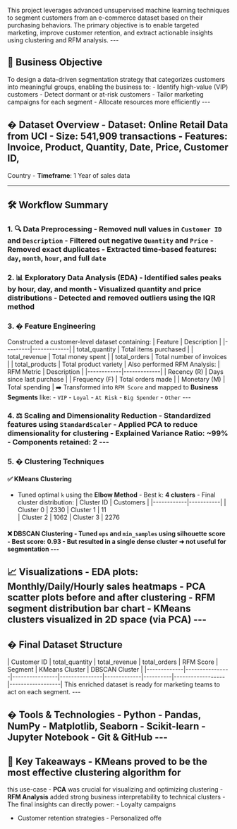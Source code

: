 This project leverages advanced unsupervised machine learning 
techniques to segment customers from an e-commerce dataset based 
on their purchasing behaviors. The primary objective is to enable 
targeted marketing, improve customer retention, and extract 
actionable insights using clustering and RFM analysis. --- 

## 🚀 Business Objective 
To design a data-driven segmentation strategy that categorizes 
customers into meaningful groups, enabling the business to: - Identify high-value (VIP) customers - Detect dormant or at-risk customers - Tailor marketing campaigns for each segment - Allocate resources more efficiently --- 
## � Dataset Overview - **Dataset**: Online Retail Data from UCI - **Size**: 541,909 transactions - **Features**: Invoice, Product, Quantity, Date, Price, Customer ID, 
Country - **Timeframe**: 1 Year of sales data 

--- 
## 🛠️ Workflow Summary 
### 1. 🔍 Data Preprocessing - Removed null values in `Customer ID` and `Description` - Filtered out negative `Quantity` and `Price` - Removed exact duplicates - Extracted time-based features: `day`, `month`, `hour`, and full `date` 
### 2. 📊 Exploratory Data Analysis (EDA) - Identified sales peaks by hour, day, and month - Visualized quantity and price distributions - Detected and removed outliers using the IQR method 
### 3. � Feature Engineering 
Constructed a customer-level dataset containing: 
| Feature | Description | 
|---------|-------------| 
| total_quantity | Total items purchased | 
| total_revenue  | Total money spent | 
| total_orders   | Total number of invoices | 
| total_products | Total product variety | 
Also performed RFM Analysis: 
| RFM Metric | Description | 
|------------|-------------| 
| Recency (R) | Days since last purchase | 
| Frequency (F) | Total orders made | 
| Monetary (M) | Total spending | 
➡️ Transformed into `RFM Score` and mapped to **Business 
Segments** like: - `VIP` - `Loyal` - `At Risk` - `Big Spender` - `Other` --- 
### 4. ⚖️ Scaling and Dimensionality Reduction - Standardized features using `StandardScaler` - Applied **PCA** to reduce dimensionality for clustering - Explained Variance Ratio: **~99%** - Components retained: 2 --- 

### 5. � Clustering Techniques 
#### ✅ KMeans Clustering 
- Tuned optimal `k` using the **Elbow Method** - Best k: **4 clusters** - Final cluster distribution: 
| Cluster ID | Customers | 
|------------|-----------| 
| Cluster 0  | 2330 
| Cluster 1  | 11     
| Cluster 2  | 1062 
| Cluster 3  | 2276

#### ❌ DBSCAN Clustering - Tuned `eps` and `min_samples` using silhouette score - Best score: **0.93** - But resulted in a single dense cluster ➜ not useful for segmentation --- 
## 📈 Visualizations - EDA plots: Monthly/Daily/Hourly sales heatmaps - PCA scatter plots before and after clustering - RFM segment distribution bar chart - KMeans clusters visualized in 2D space (via PCA) --- 
## � Final Dataset Structure 
| Customer ID | total_quantity | total_revenue | total_orders | RFM 
Score | Segment | KMeans Cluster | DBSCAN Cluster | 
|-------------|----------------|----------------|---------------|-------------|----------|------------------|------------------| 
This enriched dataset is ready for marketing teams to act on each 
segment. --- 
## � Tools & Technologies - Python - Pandas, NumPy - Matplotlib, Seaborn - Scikit-learn - Jupyter Notebook - Git & GitHub --- 
## 📌 Key Takeaways - **KMeans** proved to be the most effective clustering algorithm for 
this use-case - **PCA** was crucial for visualizing and optimizing clustering - **RFM Analysis** added strong business interpretability to technical 
clusters - The final insights can directly power: - Loyalty campaigns 
- Customer retention strategies - Personalized offe
